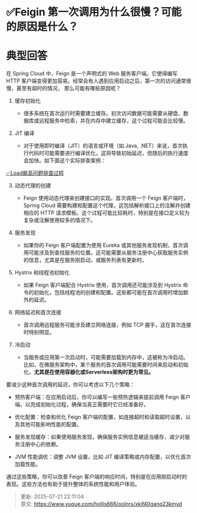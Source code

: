 # ✅Feigin 第一次调用为什么很慢？可能的原因是什么？

# 典型回答


在 Spring Cloud 中，Feign 是一个声明式的 Web 服务客户端，它使得编写 HTTP 客户端变得更加容易。经常会有人遇到应用启动之后，第一次的访问通常很慢，甚至有超时的情况， 那么可能有哪些原因呢？





1. 缓存初始化
    - 很多系统在首次运行时需要建立缓存。初次访问数据可能需要从硬盘、数据库或远程服务中检索，并在内存中建立缓存，这个过程可能会比较慢。



2. JIT 编译
    - 对于使用即时编译（JIT）的语言或环境（如 Java, .NET）来说，首次执行代码时可能需要进行编译优化，这将导致初始延迟，但随后的执行速度会加快。如下面这个实际排查案例：



[✅Load飙高问题排查过程](https://www.yuque.com/hollis666/oolnrs/uq7bul)



3. 动态代理的创建
    - Feign 使用动态代理来创建接口的实现。首次调用一个 Feign 客户端时，Spring Cloud 需要构建和配置这个代理，这包括解析接口上的注解并创建相应的 HTTP 请求模板。这个过程可能比较耗时，特别是在接口定义较为复杂或注解使用较多的情况下。



4. 服务发现
    - 如果你的 Feign 客户端配置为使用 Eureka 或其他服务发现机制，首次调用可能涉及到查找服务的位置。这可能需要从服务注册中心获取服务实例的信息，尤其是在服务刚启动，或服务列表有更新时。



5. Hystrix 和线程池初始化
    - 如果 Feign 客户端配合 Hystrix 使用，首次调用还可能涉及到 Hystrix 命令的初始化，包括线程池的创建和配置。这些都可能在首次调用时增加额外的延迟。



6. 网络延迟和首次连接
    - 首次调用远程服务可能涉及建立网络连接，例如 TCP 握手，这在首次连接时特别明显。



7. 冷启动
    - 当服务或应用第一次启动时，可能需要加载到内存中，这被称为冷启动。比如，在微服务架构中，某个服务的首次调用可能需要时间来启动和初始化，**尤其是在使用容器化或Serverless架构时更为常见。**





要减少这种首次调用的延迟，你可以考虑以下几个策略：



+ 预热客户端：在应用启动后，你可以编写一些预热逻辑来提前调用 Feign 客户端，以完成初始化过程，确保当真正需要时它已经准备好。



+ 优化配置：检查和优化 Feign 客户端的配置，如连接超时和读取超时设置，以及其他可能影响性能的配置。



+ 服务发现缓存：如果使用服务发现，确保服务实例信息被适当缓存，减少对服务注册中心的依赖。



+ JVM 性能调优：调整 JVM 设置，比如 JIT 编译策略或内存配置，以优化首次加载性能。



通过这些策略，你可以改善 Feign 客户端的响应时间，特别是在应用刚启动时的表现。这些方法也有助于提升整体的系统性能和用户体验。



> 更新: 2025-07-21 22:11:04  
> 原文: <https://www.yuque.com/hollis666/oolnrs/xkif40ganq23kmyd>